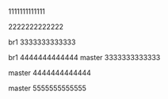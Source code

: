 1111111111111

2222222222222

br1 3333333333333

br1 4444444444444
master 3333333333333

master 4444444444444

master 5555555555555